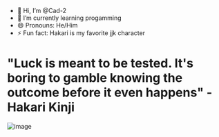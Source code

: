- 👋 Hi, I’m @Cad-2
- 🌱 I’m currently learning progamming
- 😄 Pronouns: He/Him
- ⚡ Fun fact: Hakari is my favorite jjk character

# "Luck is meant to be tested. It's boring to gamble knowing the outcome before it even happens" - Hakari Kinji #
![image](https://github.com/user-attachments/assets/35c1e793-a111-4cb4-8c56-e34218d63031)
